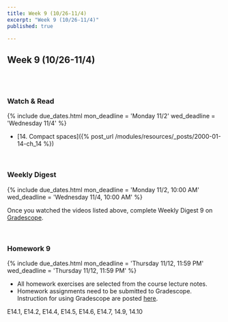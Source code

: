 ```yaml
---
title: Week 9 (10/26-11/4)
excerpt: "Week 9 (10/26-11/4)"
published: true

---
```


## Week 9 (10/26-11/4)

<br/>
<br/>


### Watch & Read

{% include due_dates.html
mon_deadline = 'Monday 11/2'
wed_deadline = 'Wednesday 11/4'
%}



* [14. Compact spaces]({% post_url /modules/resources/_posts/2000-01-14-ch_14 %})

<br/>

### Weekly Digest

{% include due_dates.html
mon_deadline = 'Monday 11/2, 10:00 AM'
wed_deadline = 'Wednesday 11/4, 10:00 AM'
%}

Once you watched the videos listed above, complete Weekly Digest 9 on [Gradescope](https://www.gradescope.com).

<br/>



### Homework 9


{% include due_dates.html
mon_deadline = 'Thursday 11/12, 11:59 PM'
wed_deadline = 'Thursday 11/12, 11:59 PM'
%}

* All homework exercises are selected from the course lecture notes.
* Homework assignments need to be submitted to Gradescope. Instruction for
using Gradescope are posted [here](https://www.ubgradescope.info/).


E14.1, E14.2, E14.4, E14.5, E14.6, E14.7, 14.9, 14.10
